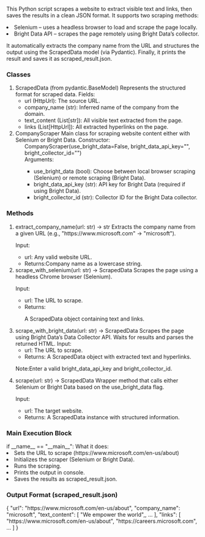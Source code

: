 This Python script scrapes a website to extract visible text and links, then saves the results in a clean JSON format. It supports two scraping methods:
   <li>Selenium – uses a headless browser to load and scrape the page locally.</li>
   <li>Bright Data API – scrapes the page remotely using Bright Data’s collector.</li>

It automatically extracts the company name from the URL and structures the output using the ScrapedData model (via Pydantic).
Finally, it prints the result and saves it as scraped_result.json.

<h3>Classes</h3>
<ol>
<li> ScrapedData (from pydantic.BaseModel)
Represents the structured format for scraped data.
Fields:
<ul>
<li>url (HttpUrl): The source URL.</li>
<li>company_name (str): Inferred name of the company from the domain.</li>
<li>text_content (List[str]): All visible text extracted from the page.</li>
<li>links (List[HttpUrl]): All extracted hyperlinks on the page.</li>
</ul>
</li>
	
<li> CompanyScraper
Main class for scraping website content either with Selenium or Bright Data.
Constructor:
<ul>
CompanyScraper(use_bright_data=False, bright_data_api_key="", bright_collector_id="")<br>
Arguments:
<ul>
<li>use_bright_data (bool): Choose between local browser scraping (Selenium) or remote scraping (Bright Data).</li>
<li>bright_data_api_key (str): API key for Bright Data (required if using Bright Data).</li>
<li>bright_collector_id (str): Collector ID for the Bright Data collector.</li>
</ul>
</li>
</ol>
	
<h3>Methods</h3>
<ol>
<li>extract_company_name(url: str) -> str
Extracts the company name from a given URL (e.g., "https://www.microsoft.com" → "microsoft").

Input:
<ul>
<li>url: Any valid website URL.</li>
<li>Returns:Company name as a lowercase string.</li>
</ul></li>

<li>scrape_with_selenium(url: str) -> ScrapedData
Scrapes the page using a headless Chrome browser (Selenium).

Input:
<ul><li>
url: The URL to scrape.</li>
<li>Returns:

A ScrapedData object containing text and links.</li>
</li></ul></li>

<li>scrape_with_bright_data(url: str) -> ScrapedData
Scrapes the page using Bright Data’s Data Collector API. Waits for results and parses the returned HTML.
Input:
<ul>
<li>url: The URL to scrape.</li>
<li>Returns:
A ScrapedData object with extracted text and hyperlinks.</li></ul>

Note:Enter a valid bright_data_api_key and bright_collector_id.
</li>

<li>scrape(url: str) -> ScrapedData
Wrapper method that calls either Selenium or Bright Data based on the use_bright_data flag.

Input:
<ul>
<li>url: The target website.</li>
<li>Returns:
A ScrapedData instance with structured information.</li></ul>
</li>
</ol>

<h3> Main Execution Block</h3>
if __name__ == "__main__":
What it does:
<li>Sets the URL to scrape (https://www.microsoft.com/en-us/about)</li>
<li>Initializes the scraper (Selenium or Bright Data).</li>
<li>Runs the scraping.</li>
<li>Prints the output in console.</li>
<li>Saves the results as scraped_result.json.</li>

<h3>Output Format (scraped_result.json)</h3>
{
    "url": "https://www.microsoft.com/en-us/about",
    "company_name": "microsoft",
    "text_content": [
        "We empower the world",,
        ...
    ],
    "links": [
        "https://www.microsoft.com/en-us/about",
        "https://careers.microsoft.com",
        ...
    ]
}
